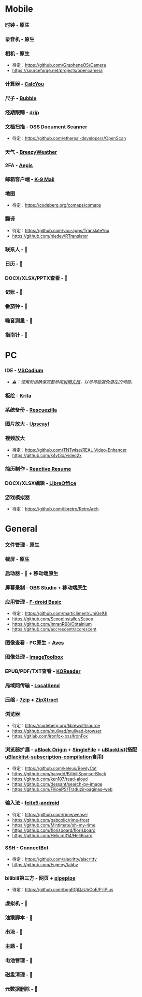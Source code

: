 # Mobile 
### 时钟 - 原生
### 录音机 - 原生
### 相机 - 原生
- 待定：https://github.com/GrapheneOS/Camera
- https://sourceforge.net/projects/opencamera
### 计算器 - [CalcYou](https://github.com/you-apps/CalcYou)
### 尺子 - [Bubble](https://github.com/woheller69/level)
### 经期跟踪 - [drip](https://gitlab.com/bloodyhealth/drip)
### 文档扫描 - [OSS Document Scanner](https://github.com/Akylas/OSS-DocumentScanner)
- 待定：https://github.com/ethereal-developers/OpenScan
### 天气 - [BreezyWeather](https://github.com/breezy-weather/breezy-weather)
### 2FA - [Aegis](https://github.com/beemdevelopment/Aegis)
### 邮箱客户端 - [K-9 Mail](https://github.com/thunderbird/thunderbird-android)
### 地图
- 待定：https://codeberg.org/comaps/comaps
### 翻译
- 待定：https://github.com/you-apps/TranslateYou
- https://github.com/niedev/RTranslator
### 联系人 - 🚫
### 日历 - 🚫
### DOCX/XLSX/PPTX查看 - 🚫
### 记账 - 🚫
### 番茄钟 - 🚫
### 噪音测量 - 🚫
### 指南针 - 🚫
# PC
### IDE - [VSCodium](https://github.com/VSCodium/vscodium)
- *⚠：使用前请确保完整参阅[说明文档](https://github.com/VSCodium/vscodium/tree/master/docs)，以尽可能避免潜在的问题。*
### 板绘 - [Krita](https://invent.kde.org/graphics/krita)
### 系统备份 - [Rescuezilla](https://github.com/rescuezilla/rescuezilla)
### 图片放大 - [Upscayl](https://github.com/upscayl/upscayl)
### 视频放大
- 待定：https://github.com/TNTwise/REAL-Video-Enhancer
- https://github.com/k4yt3x/video2x
### 简历制作 - [Reactive Resume](https://github.com/AmruthPillai/Reactive-Resume)
### DOCX/XLSX编辑 - [LibreOffice](https://www.libreoffice.org/)
### 游戏模拟器
- 待定：https://github.com/libretro/RetroArch 
# General
### 文件管理 - 原生
### 截屏 - 原生
### 启动器 - 🚫 + 移动端原生
### 屏幕录制 - [OBS Studio](https://github.com/obsproject/obs-studio) + 移动端原生
### 应用管理 - [F-droid Basic](https://f-droid.org/en/packages/org.fdroid.basic)
- 待定：https://github.com/marticliment/UniGetUI
- https://github.com/ScoopInstaller/Scoop 
- https://github.com/ImranR98/Obtainium
- https://github.com/accrescent/accrescent
### 图像查看 - PC原生 + [Aves](https://github.com/deckerst/aves)
### 图像处理 - [ImageToolbox](https://github.com/T8RIN/ImageToolbox)
### EPUB/PDF/TXT查看 - [KOReader](https://github.com/koreader/koreader/releases)
### 局域网传输 - [LocalSend](https://github.com/localsend/localsend)
### 压缩 - [7zip](https://github.com/ip7z/7zip) + [ZipXtract](https://github.com/WirelessAlien/ZipXtract)
### 浏览器
- 待定：https://codeberg.org/librewolf/source
- https://github.com/mullvad/mullvad-browser
- https://gitlab.com/ironfox-oss/IronFox
### 浏览器扩展 - [uBlock Origin](https://github.com/gorhill/uBlock) + [SingleFile](https://github.com/gildas-lormeau/SingleFile) + [uBlacklist](https://github.com/iorate/ublacklist)(搭配[uBlacklist-subscription-compilation](https://github.com/eallion/uBlacklist-subscription-compilation)食用)
- 待定：https://github.com/keleus/BewlyCat
- https://github.com/hanydd/BilibiliSponsorBlock
- https://github.com/ken107/read-aloud
- https://github.com/dessant/search-by-image
- https://github.com/FilipePS/Traduzir-paginas-web
### 输入法 - [fcitx5-android](https://f-droid.org/packages/org.fcitx.fcitx5.android/)
- 待定：https://github.com/rime/weasel
- https://github.com/gaboolic/rime-frost
- https://github.com/Mintimate/oh-my-rime
- https://github.com/florisboard/florisboard
- https://github.com/Helium314/HeliBoard
### SSH - [ConnectBot](https://github.com/connectbot/connectbot)
- 待定：https://github.com/alacritty/alacritty
- https://github.com/Eugeny/tabby
### bilibili第三方 - 网页 + [pipepipe](https://github.com/InfinityLoop1308/PipePipe)
- 待定：https://github.com/bggRGjQaUbCoE/PiliPlus
### 虚拟机 - 🚫
### 油猴脚本 - 🚫
### 串流 - 🚫
### 主题 - 🚫
### 电池管理 - 🚫
### 磁盘清理 - 🚫
### 元数据删除 - 🚫